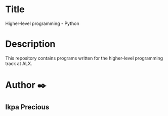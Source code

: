 # Title

Higher-level programming - Python

# Description

This repository contains programs written for the higher-level programming track at ALX.

# Author ✒️
## Ikpa Precious
